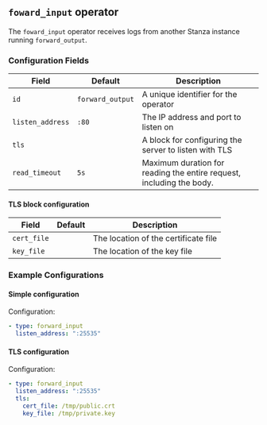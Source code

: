 ## `foward_input` operator

The `foward_input` operator receives logs from another Stanza instance running `forward_output`.

### Configuration Fields

| Field            | Default          | Description                                           |
| ---              | ---              | ---                                                   |
| `id`             | `forward_output` | A unique identifier for the operator                  |
| `listen_address` | `:80`            | The IP address and port to listen on                  |
| `tls`            |                  | A block for configuring the server to listen with TLS |
| `read_timeout`   | `5s`             | Maximum duration for reading the entire request, including the body. |

#### TLS block configuration

| Field       | Default | Description                          |
| ---         | ---     | ---                                  |
| `cert_file` |         | The location of the certificate file |
| `key_file`  |         | The location of the key file         |


### Example Configurations

#### Simple configuration

Configuration:
```yaml
- type: forward_input
  listen_address: ":25535"
```

#### TLS configuration

Configuration:
```yaml
- type: forward_input
  listen_address: ":25535"
  tls:
    cert_file: /tmp/public.crt
    key_file: /tmp/private.key
```

